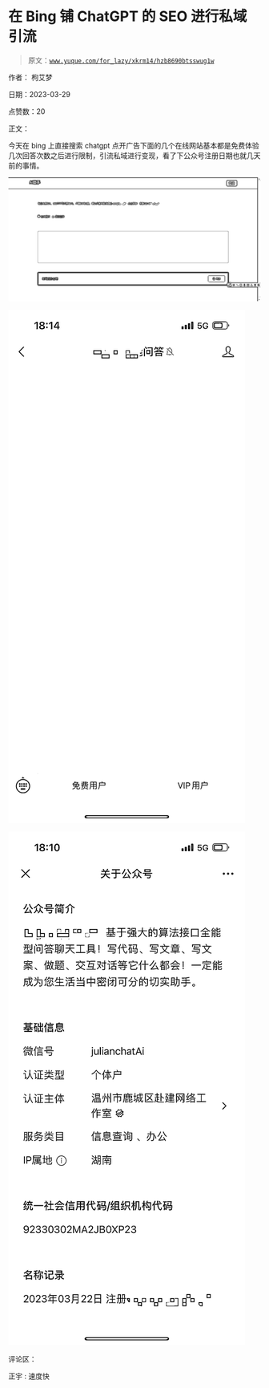 # 在 Bing 铺 ChatGPT 的 SEO 进行私域引流

> 原文：[`www.yuque.com/for_lazy/xkrm14/hzb8690btsswug1w`](https://www.yuque.com/for_lazy/xkrm14/hzb8690btsswug1w)

作者： 枸艾梦

日期：2023-03-29

点赞数：20

正文：

今天在 bing 上直接搜索 chatgpt 点开广告下面的几个在线网站基本都是免费体验几次回答次数之后进行限制，引流私域进行变现，看了下公众号注册日期也就几天前的事情。

![](img/44851adc0e71607dfe208dd05d6c6db2.png)  

![](img/57c5997298541e2f5752f4cf56713795.png)  

![](img/96c9b63319e4c116431a3bf51d743cac.png)  

评论区：

正宇 : 速度快

